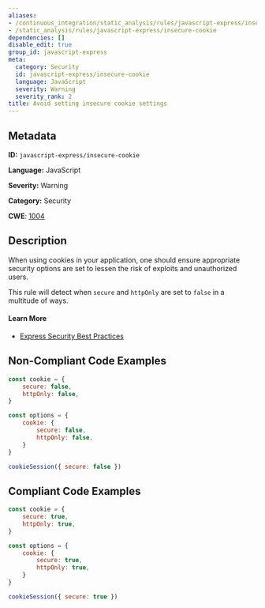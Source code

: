 ```yaml
---
aliases:
- /continuous_integration/static_analysis/rules/javascript-express/insecure-cookie
- /static_analysis/rules/javascript-express/insecure-cookie
dependencies: []
disable_edit: true
group_id: javascript-express
meta:
  category: Security
  id: javascript-express/insecure-cookie
  language: JavaScript
  severity: Warning
  severity_rank: 2
title: Avoid setting insecure cookie settings
---
```

<!--  SOURCED FROM https://github.com/DataDog/datadog-static-analyzer-rule-docs -->


## Metadata
**ID:** `javascript-express/insecure-cookie`

**Language:** JavaScript

**Severity:** Warning

**Category:** Security

**CWE**: [1004](https://cwe.mitre.org/data/definitions/1004.html)

## Description
When using cookies in your application, one should ensure appropriate security options are set to lessen the risk of exploits and unauthorized users. 

This rule will detect when `secure` and `httpOnly` are set to `false` in a multitude of ways.

#### Learn More

- [Express Security Best Practices](https://expressjs.com/en/advanced/best-practice-security.html#use-cookies-securely)

## Non-Compliant Code Examples
```javascript
const cookie = {
    secure: false,
    httpOnly: false,
}

const options = {
    cookie: {
        secure: false,
        httpOnly: false,
    }
}

cookieSession({ secure: false })
```

## Compliant Code Examples
```javascript
const cookie = {
    secure: true,
    httpOnly: true,
}

const options = {
    cookie: {
        secure: true,
        httpOnly: true,
    }
}

cookieSession({ secure: true })
```
